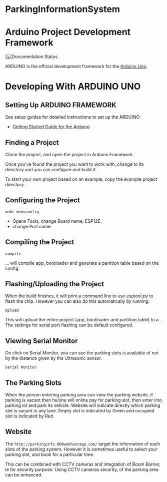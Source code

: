 # ParkingInformationSystem

# Arduino Project Development Framework

[![Documentation Status](https://www.arduino.cc/en/Main/Software)

ARDUINO is the official development framework for the [Arduino Uno](https://www.arduino.cc/en/Tutorial/HomePage).

# Developing With ARDUINO UNO

## Setting Up ARDUINO FRAMEWORK

See setup guides for detailed instructions to set up the ARDUINO:

* [Getting Started Guide for the Arduino](https://www.arduino.cc/)

## Finding a Project

Clone the project, and open the project in Arduino Framework.

Once you've found the project you want to work with, change to its directory and you can configure and build it.

To start your own project based on an example, copy the example project directory.


## Configuring the Project

`make menuconfig`

* Opens Tools, change Board name; ESP12E.
* change Port name.

## Compiling the Project

`compile`

... will compile app, bootloader and generate a partition table based on the config.


## Flashing/Uploading the Project

When the build finishes, it will print a command line to use esptool.py to flash the chip. However you can also do this automatically by running:

`Upload`

This will upload the entire project (app, bootloader and partition table) to a . The settings for serial port flashing can be default configured.


## Viewing Serial Monitor

On click on Serial Monitor, you can see the parking slots is available of not by the distance given by the Ultrasonic sensor.
```
Serial Monitor
```


## The Parking Slots

When the person entering parking area can view the parking website, if parking is vacant then he/she will online pay for parking slot, then enter into parking lot and park its vehicle. Website will indicate directly which parking slot is vacant in any lane. Empty slot is indicated by Green and occupied slot is indicated by Red.

## Website

The `http://parkinginfo.000webhostapp.com/` target the information of each slots of the parking system. However it is sometimes useful to select your parking slot, and book for a particular time.

This can be combined with CCTV cameras and integration of Boom Barrier, ie for security purpose. Using CCTV cameras security, of the parking area can be enhanced.

